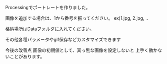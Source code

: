 Processingでポートレートを作りました。

画像を追加する場合は、1から番号を振ってください。
ex)1.jpg, 2.jpg, ..

格納場所はDataフォルダに入れてください。

その他各種パラメータやgif保存などカスタマイズできます

今後の改善点
画像の初期値として、真っ黒な画像を設定しないと
上手く動かないことがあります。
